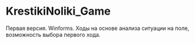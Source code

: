 # KrestikiNoliki_Game
Первая версия. Winforms. Ходы на основе анализа ситуации на поле, возможность выбора первого хода. 
